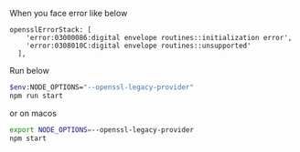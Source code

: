 When you face error like below

```
opensslErrorStack: [
    'error:03000086:digital envelope routines::initialization error',
    'error:0308010C:digital envelope routines::unsupported'
  ],
  ```

Run below

```bash
$env:NODE_OPTIONS="--openssl-legacy-provider"
npm run start
```

or on macos

```zsh
export NODE_OPTIONS=--openssl-legacy-provider
npm start
```